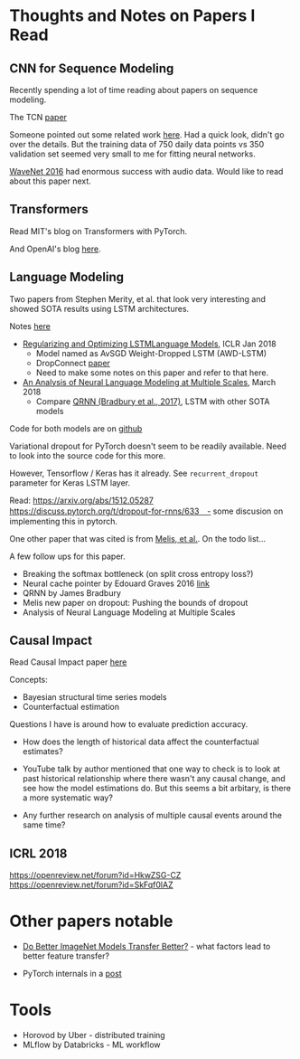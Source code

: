 # Thoughts and Notes on Papers I Read


## CNN for Sequence Modeling

Recently spending a lot of time reading about papers on sequence modeling.

The TCN [paper](https://openreview.net/forum?id=rk8wKk-R-)

Someone pointed out some related work [here](https://arxiv.org/abs/1703.04691).
Had a quick look, didn't go over the details. But the training data of 750
daily data points vs 350 validation set seemed very small to me for fitting
neural networks.

[WaveNet 2016](https://deepmind.com/blog/wavenet-generative-model-raw-audio/)
had enormous success with audio data. Would like to read about this paper next.


## Transformers

Read MIT's blog on Transformers with PyTorch.

And OpenAI's blog [here](https://blog.openai.com/language-unsupervised/).

## Language Modeling

Two papers from Stephen Merity, et al. that look very interesting and showed
SOTA results using LSTM architectures.

Notes [here](./papers.ipynb#awd_lstm)

* [Regularizing and Optimizing LSTMLanguage Models](https://openreview.net/forum?id=SyyGPP0TZ), ICLR Jan 2018
    * Model named as AvSGD Weight-Dropped LSTM (AWD-LSTM)
    * DropConnect [paper](https://cs.nyu.edu/~wanli/dropc/dropc.pdf)
    * Need to make some notes on this paper and refer to that here.
* [An Analysis of Neural Language Modeling at Multiple Scales](https://arxiv.org/abs/1803.08240), March 2018
    * Compare [QRNN (Bradbury et al., 2017)](https://openreview.net/forum?id=H1zJ-v5xl), LSTM with other SOTA models

Code for both models are on [github](https://github.com/salesforce/awd-lstm-lm)

Variational dropout for PyTorch doesn't seem to be readily available. Need to
look into the source code for this more.

However, Tensorflow / Keras has it already. See `recurrent_dropout` parameter
for Keras LSTM layer.

Read: https://arxiv.org/abs/1512.05287
https://discuss.pytorch.org/t/dropout-for-rnns/633　- some discusion on implementing this in pytorch.


One other paper that was cited is from [Melis, et al.](https://openreview.net/forum?id=ByJHuTgA-). On the todo list...

A few follow ups for this paper.

* Breaking the softmax bottleneck (on split cross entropy loss?)
* Neural cache pointer by Edouard Graves 2016 [link](https://arxiv.org/abs/1612.04426)
* QRNN by James Bradbury
* Melis new paper on dropout: Pushing the bounds of dropout
* Analysis of Neural Language Modeling at Multiple Scales

## Causal Impact

Read Causal Impact paper [here](https://ai.google/research/pubs/pub41854)

Concepts:

* Bayesian structural time series models
* Counterfactual estimation

Questions I have is around how to evaluate prediction
accuracy.

* How does the length of historical data affect the counterfactual estimates?


* YouTube talk by author mentioned that one way to check is to look at past
historical relationship where there wasn't any causal change, and see how the
model estimations do. But this seems a bit arbitary, is there a more
systematic way?


* Any further research on analysis of multiple causal events around the same
time?


## ICRL 2018

https://openreview.net/forum?id=HkwZSG-CZ
https://openreview.net/forum?id=SkFqf0lAZ


# Other papers notable

* [Do Better ImageNet Models Transfer Better?](https://arxiv.org/abs/1805.08974) - what factors lead to better feature transfer?


* PyTorch internals in a [post](https://discuss.pytorch.org/t/dynamically-expandable-networks-resizing-weights-during-training/19218)

# Tools

* Horovod by Uber - distributed training
* MLflow by Databricks - ML workflow

